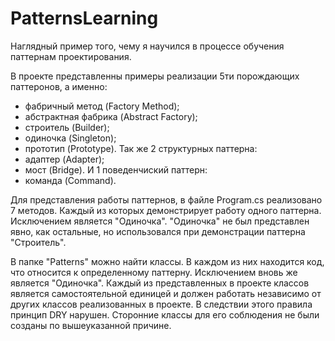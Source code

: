 # PatternsLearning

Наглядный пример того, чему я научился в процессе обучения паттернам проектирования. 

В проекте представленны примеры реализации 5ти порождающих паттеронов, а именно:
- фабричный метод (Factory Method);
- абстрактная фабрика (Abstract Factory);
- строитель (Builder);
- одиночка (Singleton);
- прототип (Prototype).
Так же 2 структурных паттерна:
- адаптер (Adapter);
- мост (Bridge).
И 1 поведенчиский паттерн:
- команда (Command).

Для представления работы паттернов, в файле Program.cs реализовано 7 методов. Каждый из которых демонстрирует работу одного паттерна. Исключением является "Одиночка".
"Одиночка" не был представлен явно, как остальные, но использовался при демонстрации паттерна "Строитель".

В папке "Patterns" можно найти классы. В каждом из них находится код, что относится к определенному паттерну. Исключением вновь же является "Одиночка".
Каждый из представленных в проекте классов является самостоятельной единицей и должен работать независимо от других классов реализованных в проекте. В следствии этого правила принцип DRY нарушен. Сторонние классы для его соблюдения не были созданы по вышеуказанной причине.
